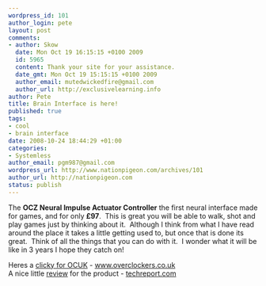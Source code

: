 ```yaml
--- 
wordpress_id: 101
author_login: pete
layout: post
comments: 
- author: Skow
  date: Mon Oct 19 16:15:15 +0100 2009
  id: 5965
  content: Thank your site for your assistance.
  date_gmt: Mon Oct 19 15:15:15 +0100 2009
  author_email: mutedwickedfire@gmail.com
  author_url: http://exclusivelearning.info
author: Pete
title: Brain Interface is here!
published: true
tags: 
- cool
- brain interface
date: 2008-10-24 18:44:29 +01:00
categories: 
- Systemless
author_email: pgm987@gmail.com
wordpress_url: http://www.nationpigeon.com/archives/101
author_url: http://nationpigeon.com
status: publish
---
```

<p>The <strong>OCZ Neural Impulse Actuator Controller</strong> the first neural interface made for games, and for only <strong>&pound;97</strong>.&nbsp; This is great you will be able to walk, shot and play games just by thinking about it.&nbsp; Although I think from what I have read around the place it takes a little getting used to, but once that is done its great.&nbsp; Think of all the things that you can do with it.&nbsp; I wonder what it will be like in 3 years I hope they catch on!</p>

Heres a <a href="http://www.overclockers.co.uk/showproduct.php?prodid=GC-000-OC" target="_BLANK">clicky for OCUK</a> - <a href="http://www.overclockers.co.uk/showproduct.php?prodid=GC-000-OC" target="_BLANK">www.overclockers.co.uk</a><br/>
A nice little <a href="http://techreport.com/articles.x/14957" target="_BLANK">review</a> for the product - <a href="http://techreport.com/articles.x/14957" target="_BLANK">techreport.com</a><br/>
